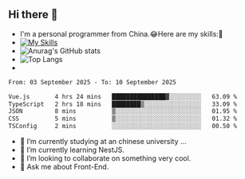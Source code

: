 ## Hi there 👋
- I'm a personal programmer from China.😂Here are my skills:🤔
- [![My Skills](https://skillicons.dev/icons?i=js,html,css,vue,typescript,java,golang)](https://skillicons.dev)
- ![Anurag's GitHub stats](https://github-readme-stats.vercel.app/api?username=FluffyChi-Xing&count_private=true&show_icons=true&theme=radical)
- ![Top Langs](https://github-readme-stats.vercel.app/api/top-langs/?username=FluffyChi-Xing)
- <!--START_SECTION:waka-->

```txt
From: 03 September 2025 - To: 10 September 2025

Vue.js       4 hrs 24 mins   ███████████████▓░░░░░░░░░   63.09 %
TypeScript   2 hrs 18 mins   ████████▒░░░░░░░░░░░░░░░░   33.09 %
JSON         8 mins          ▒░░░░░░░░░░░░░░░░░░░░░░░░   01.95 %
CSS          5 mins          ▒░░░░░░░░░░░░░░░░░░░░░░░░   01.32 %
TSConfig     2 mins          ░░░░░░░░░░░░░░░░░░░░░░░░░   00.50 %
```

<!--END_SECTION:waka-->
- 🔭 I’m currently studying at an chinese university ...
- 🌱 I’m currently learning NestJS.
- 👯 I’m looking to collaborate on something very cool.
- 💬 Ask me about Front-End.
